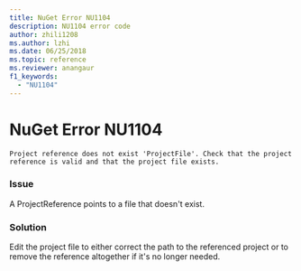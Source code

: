 ```yaml
---
title: NuGet Error NU1104
description: NU1104 error code
author: zhili1208
ms.author: lzhi
ms.date: 06/25/2018
ms.topic: reference
ms.reviewer: anangaur
f1_keywords: 
  - "NU1104"
---
```


# NuGet Error NU1104

```
Project reference does not exist 'ProjectFile'. Check that the project reference is valid and that the project file exists.
```

### Issue
A ProjectReference points to a file that doesn't exist.

### Solution
Edit the project file to either correct the path to the referenced project or to remove the reference altogether if it's no longer needed.